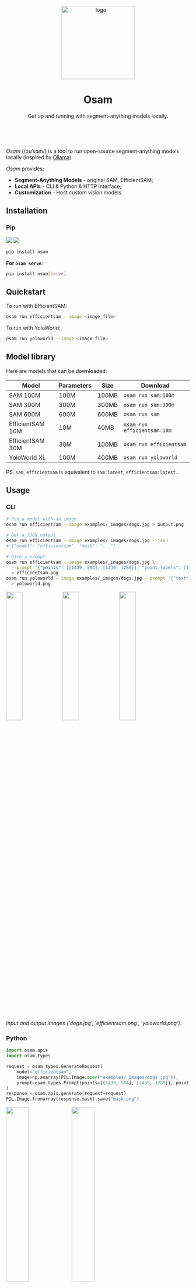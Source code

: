 <div align="center">
  <img alt="logo" height="200px" src="https://github.com/wkentaro/osam/raw/main/.readme/icon.png" >
  <h1>Osam</h1>
  <p>
    Get up and running with segment-anything models locally.
  </p>
  <br>
  <br>
  <br>
</div>

*Osam* (/oʊˈsɑm/) is a tool to run open-source segment-anything models locally
(inspired by [Ollama](https://github.com/ollama/ollama)).

*Osam* provides:

- **Segment-Anything Models** - original SAM, EfficientSAM;
- **Local APIs** - CLI & Python & HTTP interface;
- **Customization** - Host custom vision models.


## Installation

### Pip

<a href="https://pypi.org/project/osam"><img src="https://img.shields.io/pypi/pyversions/osam.svg"></a>
<a href="https://pypi.python.org/pypi/osam"><img src="https://img.shields.io/pypi/v/osam.svg"></a>

```bash
pip install osam
```

**For `osam serve`**:

```bash
pip install osam[serve]
```

## Quickstart

To run with EfficientSAM:

```bash
osam run efficientsam --image <image_file>
```

To run with YoloWorld:

```bash
osam run yoloworld --image <image_file>
```

## Model library

Here are models that can be downloaded:

| Model             | Parameters | Size  | Download                     |
|-------------------|------------|-------|------------------------------|
| SAM 100M          | 100M       | 100MB | `osam run sam:100m`           |
| SAM 300M          | 300M       | 300MB | `osam run sam:300m`          |
| SAM 600M          | 600M       | 600MB | `osam run sam`               |
| EfficientSAM 10M  | 10M        | 40MB  | `osam run efficientsam:10m`  |
| EfficientSAM 30M  | 30M        | 100MB | `osam run efficientsam`      |
| YoloWorld XL      | 100M       | 400MB | `osam run yoloworld`         |

PS. `sam`, `efficientsam` is equivalent to `sam:latest`, `efficientsam:latest`.

## Usage

### CLI

```bash
# Run a model with an image
osam run efficientsam --image examples/_images/dogs.jpg > output.png

# Get a JSON output
osam run efficientsam --image examples/_images/dogs.jpg --json
# {"model": "efficientsam", "mask": "..."}

# Give a prompt
osam run efficientsam --image examples/_images/dogs.jpg \
  --prompt '{"points": [[1439, 504], [1439, 1289]], "point_labels": [1, 1]}' \
  > efficientsam.png
osam run yoloworld --image examples/_images/dogs.jpg --prompt '{"text": ["dog"]}' \
  > yoloworld.png
```

<img src="https://github.com/wkentaro/osam/raw/main/examples/_images/dogs.jpg" width="30%"> <img src="https://github.com/wkentaro/osam/raw/main/.readme/dogs_efficientsam.png" width="30%"> <img src="https://github.com/wkentaro/osam/raw/main/.readme/dogs_yoloworld.png" width="30%">  
<i>Input and output images ('dogs.jpg', 'efficientsam.png', 'yoloworld.png').</i>

### Python

```python
import osam.apis
import osam.types

request = osam.types.GenerateRequest(
    model="efficientsam",
    image=np.asarray(PIL.Image.open("examples/_images/dogs.jpg")),
    prompt=osam.types.Prompt(points=[[1439, 504], [1439, 1289]], point_labels=[1, 1]),
)
response = osam.apis.generate(request=request)
PIL.Image.fromarray(response.mask).save("mask.png")
```
<img src="https://github.com/wkentaro/osam/raw/main/examples/_images/dogs.jpg" width="35%"> <img src="https://github.com/wkentaro/osam/raw/main/.readme/dogs_efficientsam_mask.png" width="35%">  
<i>Input and output images ('dogs.jpg', 'mask.png').</i>

### HTTP

```bash
# pip install osam[serve]  # required for `osam serve`

# Get up the server
osam serve

# POST request
curl 127.0.0.1:11368/api/generate -X POST \
  -H "Content-Type: application/json" \
  -d "{\"model\": \"efficientsam\", \"image\": \"$(cat examples/_images/dogs.jpg | base64)\"}" \
  | jq -r .mask | base64 --decode > mask.png
```
